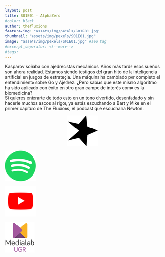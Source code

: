 ```yaml
---
layout: post
title: S01E01 - AlphaZero
#color: black
author: thefluxions
feature-img: "assets/img/pexels/S01E01.jpg"
thumbnail: "assets/img/pexels/S01E01.jpg"
image: "assets/img/pexels/S01E01.jpg" #seo tag
#excerpt_separator: <!--more-->
#tags: 
---
```


Kasparov soñaba con ajedrecistas mecánicos. Años más tarde esos sueños son ahora realidad. Estamos siendo testigos del gran hito de la inteligencia artificial en juegos de estrategia. Una máquina ha cambiado por completo el entendimiento sobre Go y Ajedrez. ¿Pero sabías que este mismo algoritmo ha sido aplicado con éxito en otro gran campo de interés como es la biomedicina?
<br>Si quieres enterarte de todo esto en un tono divertido, desenfadado y sin hacerle muchos ascos al rigor, ya estás escuchando a Bart y Mike en el primer capítulo de The Fluxions, el podcast que escucharía Newton.
<br>
<p align="center">
<a href="https://www.spreaker.com/user/radiolabugr/fluxion1x01" target="_blank"><img src="https://raw.githubusercontent.com/thefluxions/thefluxions.github.io/master/assets/img/archive/spreaker-logo.png" height="100" align="center"></a>

<a href="https://open.spotify.com/episode/5k2nZY1oRxnYpcGohNglp7?si=qGZxgBNMT6eI0ax0vndwyw" target="_blank"><img src="https://raw.githubusercontent.com/thefluxions/thefluxions.github.io/master/assets/img/archive/spotify-logo.png" height="100" align="center"></a>

<a href="" target="_blank"><img src="https://raw.githubusercontent.com/thefluxions/thefluxions.github.io/master/assets/img/archive/youtube-logo.png" height="100" align="center"></a>
<br><br>
<a href="https://medialab.ugr.es/evento/radiolab-the-fluxions-episodio-1-alphazero" target="_blank"><img src="https://raw.githubusercontent.com/thefluxions/thefluxions.github.io/master/assets/img/archive/medialab-logo.png" height="100" align="center"></a>
</p>